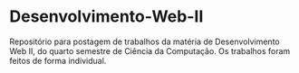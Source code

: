 # Desenvolvimento-Web-II
Repositório para postagem de trabalhos da matéria de Desenvolvimento Web II, do quarto semestre de Ciência da Computação.
Os trabalhos foram feitos de forma individual.

